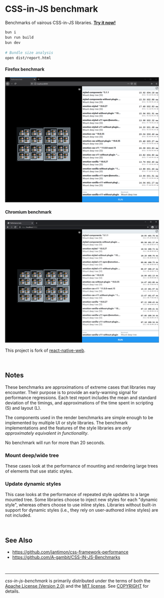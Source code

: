 CSS-in-JS benchmark
========
Benchmarks of vairous CSS-in-JS libraries. **[Try it now!]**

```bash
bun i
bun run build
bun dev

# Bundle size analysis
open dist/report.html
```

#### Firefox benchmark
![Firefox benchmark result]

#### Chromium benchmark
![Chromium benchmark result]

This project is fork of [react-native-web].

&nbsp;

## Notes

These benchmarks are approximations of extreme cases that libraries may
encounter. Their purpose is to provide an early-warning signal for performance
regressions. Each test report includes the mean and standard deviation of the
timings, and approximations of the time spent in scripting (S) and layout (L).

The components used in the render benchmarks are simple enough to be
implemented by multiple UI or style libraries. The benchmark implementations
and the features of the style libraries are _only approximately equivalent in
functionality_.

No benchmark will run for more than 20 seconds.

### Mount deep/wide tree

These cases look at the performance of mounting and rendering large trees of
elements that use static styles.

### Update dynamic styles

This case looks at the performance of repeated style updates to a large mounted
tree. Some libraries choose to inject new styles for each "dynamic style",
whereas others choose to use inline styles. Libraries without built-in support
for dynamic styles (i.e., they rely on user-authored inline styles) are not
included.

&nbsp;

## See Also
- https://github.com/jantimon/css-framework-performance
- https://github.com/A-gambit/CSS-IN-JS-Benchmarks

&nbsp;

--------
*css-in-js-benchmark* is primarily distributed under the terms of both the
[Apache License (Version 2.0)] and the [MIT license]. See [COPYRIGHT] for
details.

[Try it now!]: https://simnalamburt.github.io/css-in-js-benchmark/
[Firefox benchmark result]: https://raw.githubusercontent.com/simnalamburt/i/master/css-in-js-benchmark/sample.png
[Chromium benchmark result]: https://raw.githubusercontent.com/simnalamburt/i/master/css-in-js-benchmark/sample-chromium.png
[react-native-web]: https://github.com/necolas/react-native-web

[MIT license]: LICENSE-MIT
[Apache License (Version 2.0)]: LICENSE-APACHE
[COPYRIGHT]: COPYRIGHT
